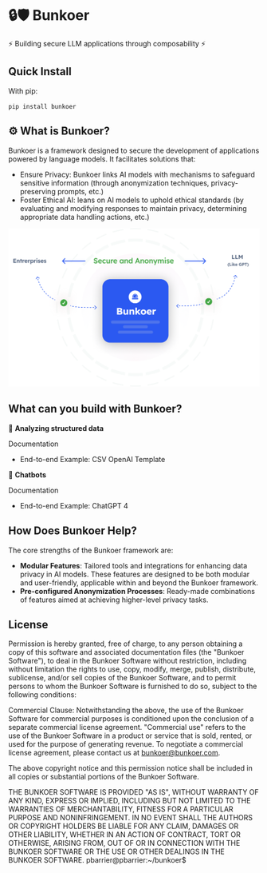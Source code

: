 # 🔒🛡️ Bunkoer

⚡  Building secure LLM applications through composability ⚡

## Quick Install

With pip: 

```
pip install bunkoer
```

## ⚙️ What is Bunkoer?

Bunkoer is a framework designed to secure the development of applications powered by language models. It facilitates solutions that:

- Ensure Privacy: Bunkoer links AI models with mechanisms to safeguard sensitive information (through anonymization techniques, privacy-preserving prompts, etc.)
- Foster Ethical AI: leans on AI models to uphold ethical standards (by evaluating and modifying responses to maintain privacy, determining appropriate data handling actions, etc.)

![Schema](images/schema.png)

## What can you build with Bunkoer?

💬 **Analyzing structured data**

Documentation
- End-to-end Example: CSV OpenAI Template

🤖 **Chatbots**

Documentation
- End-to-end Example: ChatGPT 4 

## How Does Bunkoer Help? 

The core strengths of the Bunkoer framework are:

- **Modular Features**: Tailored tools and integrations for enhancing data privacy in AI models. These features are designed to be both modular and user-friendly, applicable within and beyond the Bunkoer framework.
- **Pre-configured Anonymization Processes**: Ready-made combinations of features aimed at achieving higher-level privacy tasks.

## License 

Permission is hereby granted, free of charge, to any person obtaining a copy of this software and associated documentation files (the "Bunkoer Software"), to deal in the Bunkoer Software without restriction, including without limitation the rights to use, copy, modify, merge, publish, distribute, sublicense, and/or sell copies of the Bunkoer Software, and to permit persons to whom the Bunkoer Software is furnished to do so, subject to the following conditions:

Commercial Clause: Notwithstanding the above, the use of the Bunkoer Software for commercial purposes is conditioned upon the conclusion of a separate commercial license agreement. "Commercial use" refers to the use of the Bunkoer Software in a product or service that is sold, rented, or used for the purpose of generating revenue. To negotiate a commercial license agreement, please contact us at bunkoer@bunkoer.com.

The above copyright notice and this permission notice shall be included in all copies or substantial portions of the Bunkoer Software.

THE BUNKOER SOFTWARE IS PROVIDED "AS IS", WITHOUT WARRANTY OF ANY KIND, EXPRESS OR IMPLIED, INCLUDING BUT NOT LIMITED TO THE WARRANTIES OF MERCHANTABILITY, FITNESS FOR A PARTICULAR PURPOSE AND NONINFRINGEMENT. IN NO EVENT SHALL THE AUTHORS OR COPYRIGHT HOLDERS BE LIABLE FOR ANY CLAIM, DAMAGES OR OTHER LIABILITY, WHETHER IN AN ACTION OF CONTRACT, TORT OR OTHERWISE, ARISING FROM, OUT OF OR IN CONNECTION WITH THE BUNKOER SOFTWARE OR THE USE OR OTHER DEALINGS IN THE BUNKOER SOFTWARE.
pbarrier@pbarrier:~/bunkoer$ 
